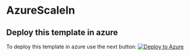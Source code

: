 # AzureScaleIn

## Deploy this template in azure
To deploy this template in azure use the next button:
[![Deploy to Azure](https://aka.ms/deploytoazurebutton)](https://portal.azure.com/#create/Microsoft.Template/uri/https%3A%2F%2Fraw.githubusercontent.com%2FPiwccle%2FAzureScaleIn%2Frefs%2Fheads%2Fmain%2Fapptotry.json)
